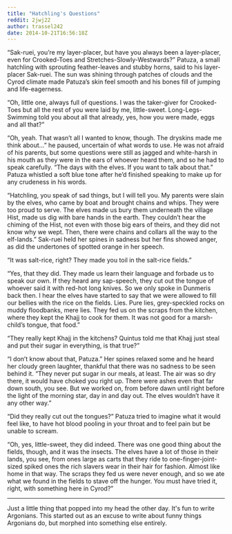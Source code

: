 ```yaml
---
title: "Hatchling's Questions"
reddit: 2jwj22
author: trassel242
date: 2014-10-21T16:56:18Z
---
```


“Sak-ruei, you’re my layer-placer, but have you always been a layer-placer, even for Crooked-Toes and Stretches-Slowly-Westwards?” Patuza, a small hatchling with sprouting feather-leaves and stubby horns, said to his layer-placer Sak-ruei. The sun was shining through patches of clouds and the Cyrod climate made Patuza’s skin feel smooth and his bones fill of jumping and life-eagerness.

“Oh, little one, always full of questions. I was the taker-giver for Crooked-Toes but all the rest of you were laid by me, little-sweet. Long-Legs-Swimming told you about all that already, yes, how you were made, eggs and all that?” 

“Oh, yeah. That wasn’t all I wanted to know, though. The dryskins made me think about…” he paused, uncertain of what words to use. He was not afraid of his parents, but some questions were still as jagged and white-harsh in his mouth as they were in the ears of whoever heard them, and so he had to speak carefully. “The days with the elves. If you want to talk about that.” Patuza whistled a soft blue tone after he’d finished speaking to make up for any crudeness in his words.

“Hatchling, you speak of sad things, but I will tell you. My parents were slain by the elves, who came by boat and brought chains and whips. They were too proud to serve. The elves made us bury them underneath the village Hist, made us dig with bare hands in the earth. They couldn’t hear the chiming of the Hist, not even with those big ears of theirs, and they did not know why we wept. Then, there were chains and collars all the way to the elf-lands.” Sak-ruei held her spines in sadness but her fins showed anger, as did the undertones of spotted orange in her speech. 

“It was salt-rice, right? They made you toil in the salt-rice fields.”

“Yes, that they did. They made us learn their language and forbade us to speak our own. If they heard any sap-speech, they cut out the tongue of whoever said it with red-hot long knives. So we only spoke in Dunmeris back then. I hear the elves have started to say that we were allowed to fill our bellies with the rice on the fields. Lies. Pure lies, grey-speckled rocks on muddy floodbanks, mere lies. They fed us on the scraps from the kitchen, where they kept the Khajj to cook for them. It was not good for a marsh-child’s tongue, that food.”

“They really kept Khajj in the kitchens? Quintus told me that Khajj just steal and put their sugar in everything, is that true?”

“I don’t know about that, Patuza.” Her spines relaxed some and he heard her cloudy green laughter, thankful that there was no sadness to be seen behind it. “They never put sugar in our meals, at least. The air was so dry there, it would have choked you right up. There were ashes even that far down south, you see. But we worked on, from before dawn until right before the light of the morning star, day in and day out. The elves wouldn’t have it any other way.”

“Did they really cut out the tongues?” Patuza tried to imagine what it would feel like, to have hot blood pooling in your throat and to feel pain but be unable to scream.

“Oh, yes, little-sweet, they did indeed. There was one good thing about the fields, though, and it was the insects. The elves have a lot of those in their lands, you see, from ones large as carts that they ride to one-finger-joint-sized spiked ones the rich slavers wear in their hair for fashion. Almost like home in that way. The scraps they fed us were never enough, and so we ate what we found in the fields to stave off the hunger. You must have tried it, right, with something here in Cyrod?”


****

Just a little thing that popped into my head the other day. It's fun to write Argonians. This started out as an excuse to write about funny things Argonians do, but morphed into something else entirely. 
